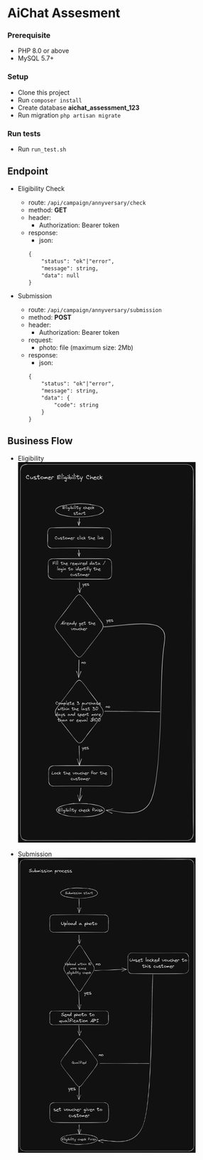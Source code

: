 # AiChat Assesment
### Prerequisite
- PHP 8.0 or above
- MySQL 5.7+

### Setup
- Clone this project
- Run ``` composer install ```
- Create database **aichat_assessment_123**
- Run migration ```php artisan migrate```

### Run tests
- Run ``` run_test.sh ```

## Endpoint
- Eligibility Check
  - route: ``` /api/campaign/annyversary/check ```
  - method: **GET**
  - header:
    - Authorization: Bearer token
  - response:
    - json: 
    ```
    {
        "status": "ok"|"error",
        "message": string,
        "data": null
    }
    ```

- Submission
  - route: ``` /api/campaign/annyversary/submission ```
  - method: **POST**
  - header:
    - Authorization: Bearer token
  - request:
    - photo: file (maximum size: 2Mb)
  - response:
    - json:
    ```
    {
        "status": "ok"|"error",
        "message": string,
        "data": {
            "code": string
        }
    }
    ```

## Business Flow
- Eligibility <br>
  <img src="storage/app/bl/eligibility-check.png" width="400">

- Submission <br>
  <img src="storage/app/bl/submission.png" width="400">
